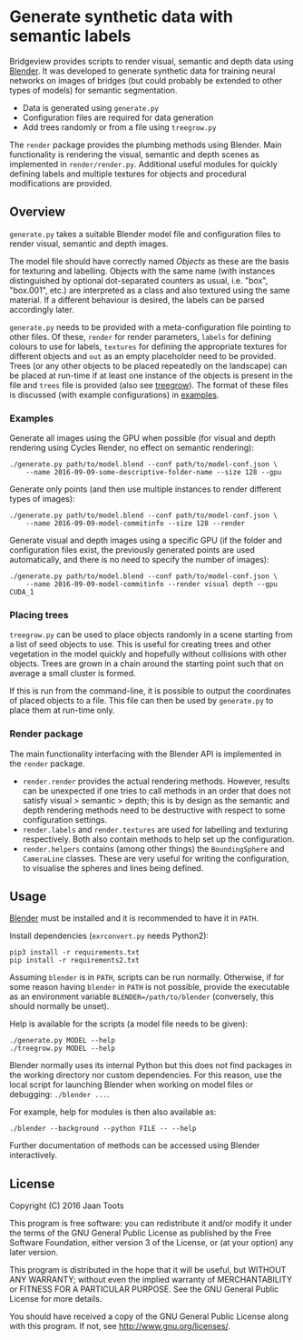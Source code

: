 # Generate synthetic data with semantic labels

Bridgeview provides scripts to render visual, semantic and depth data
using [Blender]. It was developed to generate synthetic data for
training neural networks on images of bridges (but could probably be
extended to other types of models) for semantic segmentation.

- Data is generated using `generate.py`
- Configuration files are required for data generation
- Add trees randomly or from a file using `treegrow.py`

The `render` package provides the plumbing methods using Blender. Main
functionality is rendering the visual, semantic and depth scenes as
implemented in `render/render.py`.  Additional useful modules for
quickly defining labels and multiple textures for objects and
procedural modifications are provided.

## Overview

`generate.py` takes a suitable Blender model file and configuration
files to render visual, semantic and depth images.

The model file should have correctly named *Objects* as these are the
basis for texturing and labelling. Objects with the same name (with
instances distinguished by optional dot-separated counters as usual,
i.e. "box", "box.001", etc.) are interpreted as a class and also
textured using the same material. If a different behaviour is desired,
the labels can be parsed accordingly later.

`generate.py` needs to be provided with a meta-configuration file
pointing to other files. Of these, `render` for render parameters,
`labels` for defining colours to use for labels, `textures` for
defining the appropriate textures for different objects and `out` as
an empty placeholder need to be provided. Trees (or any other objects
to be placed repeatedly on the landscape) can be placed at run-time if
at least one instance of the objects is present in the file and
`trees` file is provided (also see [treegrow](#placing-trees)). The
format of these files is discussed (with example configurations) in
[examples](examples/).

### Examples

Generate all images using the GPU when possible (for visual and depth
rendering using Cycles Render, no effect on semantic rendering):

```
./generate.py path/to/model.blend --conf path/to/model-conf.json \
    --name 2016-09-09-some-descriptive-folder-name --size 128 --gpu
```

Generate only points (and then use multiple instances to render
different types of images):

```
./generate.py path/to/model.blend --conf path/to/model-conf.json \
    --name 2016-09-09-model-commitinfo --size 128 --render
```

Generate visual and depth images using a specific GPU (if the folder
and configuration files exist, the previously generated points are
used automatically, and there is no need to specify the number of
images):

```
./generate.py path/to/model.blend --conf path/to/model-conf.json \
    --name 2016-09-09-model-commitinfo --render visual depth --gpu CUDA_1
```

### Placing trees

`treegrow.py` can be used to place objects randomly in a scene
starting from a list of seed objects to use. This is useful for
creating trees and other vegetation in the model quickly and hopefully
without collisions with other objects. Trees are grown in a chain
around the starting point such that on average a small cluster is
formed.

If this is run from the command-line, it is possible to output the
coordinates of placed objects to a file. This file can then be used by
`generate.py` to place them at run-time only.

### Render package

The main functionality interfacing with the Blender API is implemented
in the `render` package.

- `render.render` provides the actual rendering methods. However,
  results can be unexpected if one tries to call methods in an order
  that does not satisfy visual > semantic > depth; this is by design
  as the semantic and depth rendering methods need to be destructive
  with respect to some configuration settings.
- `render.labels` and `render.textures` are used for labelling and
  texturing respectively. Both also contain methods to help set up the
  configuration.
- `render.helpers` contains (among other things) the `BoundingSphere`
  and `CameraLine` classes. These are very useful for writing the
  configuration, to visualise the spheres and lines being defined.

## Usage

[Blender] must be installed and it is
recommended to have it in `PATH`.

Install dependencies (`exrconvert.py` needs Python2):

```
pip3 install -r requirements.txt
pip install -r requirements2.txt
```

Assuming `blender` is in `PATH`, scripts can be run
normally. Otherwise, if for some reason having `blender` in `PATH` is
not possible, provide the executable as an environment variable
`BLENDER=/path/to/blender` (conversely, this should normally be
unset).

Help is available for the scripts (a model file needs to be given):

```
./generate.py MODEL --help
./treegrow.py MODEL --help
```

Blender normally uses its internal Python but this does not find
packages in the working directory nor custom dependencies. For this
reason, use the local script for launching Blender when working on
model files or debugging: `./blender ...`.

For example, help for modules is then also available as:

```
./blender --background --python FILE -- --help
```

Further documentation of methods can be accessed using Blender
interactively.

## License

Copyright (C) 2016  Jaan Toots

This program is free software: you can redistribute it and/or modify
it under the terms of the GNU General Public License as published by
the Free Software Foundation, either version 3 of the License, or
(at your option) any later version.

This program is distributed in the hope that it will be useful,
but WITHOUT ANY WARRANTY; without even the implied warranty of
MERCHANTABILITY or FITNESS FOR A PARTICULAR PURPOSE.  See the
GNU General Public License for more details.

You should have received a copy of the GNU General Public License
along with this program.  If not, see <http://www.gnu.org/licenses/>.

[Blender]: https://www.blender.org/
